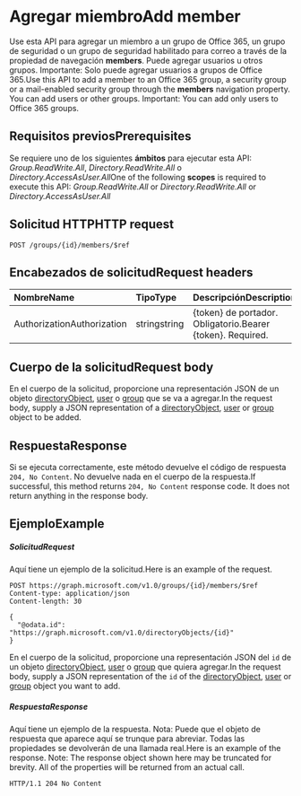 # <a name="add-member"></a><span data-ttu-id="029ad-101">Agregar miembro</span><span class="sxs-lookup"><span data-stu-id="029ad-101">Add member</span></span>

<span data-ttu-id="029ad-p101">Use esta API para agregar un miembro a un grupo de Office 365, un grupo de seguridad o un grupo de seguridad habilitado para correo a través de la propiedad de navegación **members**. Puede agregar usuarios u otros grupos. Importante: Solo puede agregar usuarios a grupos de Office 365.</span><span class="sxs-lookup"><span data-stu-id="029ad-p101">Use this API to add a member to an Office 365 group, a security group or a mail-enabled security group through the **members** navigation property. You can add users or other groups. Important: You can add only users to Office 365 groups.</span></span>

## <a name="prerequisites"></a><span data-ttu-id="029ad-105">Requisitos previos</span><span class="sxs-lookup"><span data-stu-id="029ad-105">Prerequisites</span></span>
<span data-ttu-id="029ad-106">Se requiere uno de los siguientes **ámbitos** para ejecutar esta API: *Group.ReadWrite.All*, *Directory.ReadWrite.All* o *Directory.AccessAsUser.All*</span><span class="sxs-lookup"><span data-stu-id="029ad-106">One of the following **scopes** is required to execute this API: *Group.ReadWrite.All* or *Directory.ReadWrite.All* or *Directory.AccessAsUser.All*</span></span>

## <a name="http-request"></a><span data-ttu-id="029ad-107">Solicitud HTTP</span><span class="sxs-lookup"><span data-stu-id="029ad-107">HTTP request</span></span>
<!-- { "blockType": "ignored" } -->
```http
POST /groups/{id}/members/$ref
```
## <a name="request-headers"></a><span data-ttu-id="029ad-108">Encabezados de solicitud</span><span class="sxs-lookup"><span data-stu-id="029ad-108">Request headers</span></span>
| <span data-ttu-id="029ad-109">Nombre</span><span class="sxs-lookup"><span data-stu-id="029ad-109">Name</span></span>       | <span data-ttu-id="029ad-110">Tipo</span><span class="sxs-lookup"><span data-stu-id="029ad-110">Type</span></span> | <span data-ttu-id="029ad-111">Descripción</span><span class="sxs-lookup"><span data-stu-id="029ad-111">Description</span></span>|
|:---------------|:--------|:----------|
| <span data-ttu-id="029ad-112">Authorization</span><span class="sxs-lookup"><span data-stu-id="029ad-112">Authorization</span></span>  | <span data-ttu-id="029ad-113">string</span><span class="sxs-lookup"><span data-stu-id="029ad-113">string</span></span>  | <span data-ttu-id="029ad-p102">{token} de portador. Obligatorio.</span><span class="sxs-lookup"><span data-stu-id="029ad-p102">Bearer {token}. Required.</span></span> |

## <a name="request-body"></a><span data-ttu-id="029ad-116">Cuerpo de la solicitud</span><span class="sxs-lookup"><span data-stu-id="029ad-116">Request body</span></span>
<span data-ttu-id="029ad-117">En el cuerpo de la solicitud, proporcione una representación JSON de un objeto [directoryObject](../resources/directoryobject.md), [user](../resources/user.md) o [group](../resources/group.md) que se va a agregar.</span><span class="sxs-lookup"><span data-stu-id="029ad-117">In the request body, supply a JSON representation of a [directoryObject](../resources/directoryobject.md), [user](../resources/user.md) or [group](../resources/group.md) object to be added.</span></span>

## <a name="response"></a><span data-ttu-id="029ad-118">Respuesta</span><span class="sxs-lookup"><span data-stu-id="029ad-118">Response</span></span>

<span data-ttu-id="029ad-p103">Si se ejecuta correctamente, este método devuelve el código de respuesta `204, No Content`. No devuelve nada en el cuerpo de la respuesta.</span><span class="sxs-lookup"><span data-stu-id="029ad-p103">If successful, this method returns `204, No Content` response code. It does not return anything in the response body.</span></span>

## <a name="example"></a><span data-ttu-id="029ad-121">Ejemplo</span><span class="sxs-lookup"><span data-stu-id="029ad-121">Example</span></span>
##### <a name="request"></a><span data-ttu-id="029ad-122">Solicitud</span><span class="sxs-lookup"><span data-stu-id="029ad-122">Request</span></span>
<span data-ttu-id="029ad-123">Aquí tiene un ejemplo de la solicitud.</span><span class="sxs-lookup"><span data-stu-id="029ad-123">Here is an example of the request.</span></span>
<!-- {
  "blockType": "request",
  "name": "create_directoryobject_from_group"
}-->
```http
POST https://graph.microsoft.com/v1.0/groups/{id}/members/$ref
Content-type: application/json
Content-length: 30

{
  "@odata.id": "https://graph.microsoft.com/v1.0/directoryObjects/{id}"
}
```
<span data-ttu-id="029ad-124">En el cuerpo de la solicitud, proporcione una representación JSON del `id` de un objeto [directoryObject](../resources/directoryobject.md), [user](../resources/user.md) o [group](../resources/group.md) que quiera agregar.</span><span class="sxs-lookup"><span data-stu-id="029ad-124">In the request body, supply a JSON representation of the `id` of the [directoryObject](../resources/directoryobject.md), [user](../resources/user.md) or [group](../resources/group.md) object you want to add.</span></span>
##### <a name="response"></a><span data-ttu-id="029ad-125">Respuesta</span><span class="sxs-lookup"><span data-stu-id="029ad-125">Response</span></span>
<span data-ttu-id="029ad-p104">Aquí tiene un ejemplo de la respuesta. Nota: Puede que el objeto de respuesta que aparece aquí se trunque para abreviar. Todas las propiedades se devolverán de una llamada real.</span><span class="sxs-lookup"><span data-stu-id="029ad-p104">Here is an example of the response. Note: The response object shown here may be truncated for brevity. All of the properties will be returned from an actual call.</span></span>
<!-- {
  "blockType": "response",
  "truncated": true,
  "@odata.type": "microsoft.graph.directoryObject"
} -->
```http
HTTP/1.1 204 No Content
```

<!-- uuid: 8fcb5dbc-d5aa-4681-8e31-b001d5168d79
2015-10-25 14:57:30 UTC -->
<!-- {
  "type": "#page.annotation",
  "description": "Create member",
  "keywords": "",
  "section": "documentation",
  "tocPath": ""
}-->
